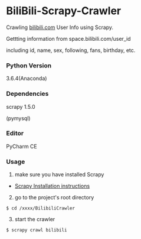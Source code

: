 # BiliBili-Scrapy-Crawler
Crawling [bilibili.com](https://www.bilibili.com) User Info using Scrapy.

Gettting information from space.bilibili.com/user_id

including id, name, sex, following, fans, birthday, etc.

### Python Version
3.6.4(Anaconda)
### Dependencies
scrapy 1.5.0

(pymysql)
### Editor
PyCharm CE
### Usage
1. make sure you have installed Scrapy
- [Scrapy Installation instructions](https://docs.scrapy.org/en/latest/intro/install.html)
2. go to the project's root directory
```
$ cd /xxxx/BilibiliCrawler
```
3. start the crawler
```
$ scrapy crawl bilibili
```
